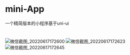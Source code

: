 # mini-App
一个精简版本的小程序基于uni-ui

#
![微信截图_20220617172600](https://user-images.githubusercontent.com/30145788/174270441-407c9586-db3e-4cbf-bb17-eeea85d225b7.png)
![微信截图_20220617172623](https://user-images.githubusercontent.com/30145788/174270444-846f2c62-2698-41c8-be60-777ddff301b4.png)
![微信截图_20220617172645](https://user-images.githubusercontent.com/30145788/174270448-563b54fa-fbaf-4c6b-acc6-2461685aeeb5.png)
